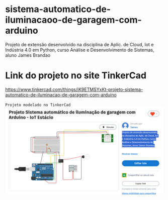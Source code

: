 # sistema-automatico-de-iluminacaoo-de-garagem-com-arduino
Projeto de extensão desenvolvido na disciplina de Aplic. de Cloud, Iot e Indústria 4.0 em Python, curso Análise e Desenvolvimento de Sistemas, aluno James Brandao

# Link do projeto no site TinkerCad
https://www.tinkercad.com/things/iK9ETMSYxKt-projeto-sistema-automatico-de-iluminacao-de-garagem-com-arduino

`Projeto modelado no TinkerCad`
<img src="/img/tela-projeto-tinkercad.png" alt="Projeto modelado no TinkerCad"/>



